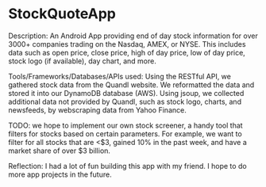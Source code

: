 # StockQuoteApp

Description: An Android App providing end of day stock information for over 3000+ companies trading on the Nasdaq, AMEX, or NYSE. This includes data such as open price, close price, high of day price, low of day price, stock logo (if available), day chart, and more.

Tools/Frameworks/Databases/APIs used: 
Using the RESTful API, we gathered stock data from the Quandl website.
We reformatted the data and stored it into our DynamoDB database (AWS). 
Using jsoup, we collected additional data not provided by Quandl, such as stock logo, charts, and newsfeeds, by webscraping data from Yahoo Finance. 

TODO: we hope to implement our own stock screener, a handy tool that filters for stocks based on certain parameters. For example, we want to filter for all stocks that are <$3, gained 10% in the past week, and have a market share of over $3 billion.

Reflection: I had a lot of fun building this app with my friend. I hope to do more app projects in the future.
